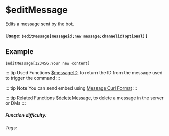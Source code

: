 # $editMessage
Edits a message sent by the bot.

#### Usage: `$editMessage[messageid;new message;channelid(optional)]`

## Example
```
$editMessage[123456;Your new content]
```

::: tip Used Functions
[$messageID](../Message/messageID.md), to return the ID from the message used to trigger the command
:::

::: tip Note
You can send embed using [Message Curl Format](../CodeReferences/ref.message_curl_format.md)
:::

::: tip Related Functions
[$deleteMessage](../Message/deleteMessage.md), to delete a message in the server or DMs
:::

##### Function difficulty: <Badge type="warning" text="Medium" vertical="middle" /> 
###### Tags: <Badge type="tip" text="Edit" vertical="middle" /> <Badge type="tip" text="Message" vertical="middle" /> <Badge type="tip" text="Channel" vertical="middle" /> <Badge type="tip" text="Messages" vertical="middle" /> <Badge type="tip" text="Modify message" vertical="middle" />
